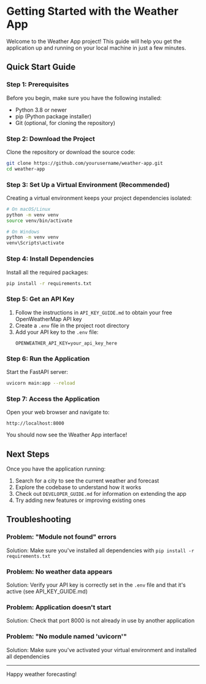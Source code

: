 # Getting Started with the Weather App

Welcome to the Weather App project! This guide will help you get the application up and running on your local machine in just a few minutes.

## Quick Start Guide

### Step 1: Prerequisites

Before you begin, make sure you have the following installed:

- Python 3.8 or newer
- pip (Python package installer)
- Git (optional, for cloning the repository)

### Step 2: Download the Project

Clone the repository or download the source code:

```bash
git clone https://github.com/yourusername/weather-app.git
cd weather-app
```

### Step 3: Set Up a Virtual Environment (Recommended)

Creating a virtual environment keeps your project dependencies isolated:

```bash
# On macOS/Linux
python -m venv venv
source venv/bin/activate

# On Windows
python -m venv venv
venv\Scripts\activate
```

### Step 4: Install Dependencies

Install all the required packages:

```bash
pip install -r requirements.txt
```

### Step 5: Get an API Key

1. Follow the instructions in `API_KEY_GUIDE.md` to obtain your free OpenWeatherMap API key
2. Create a `.env` file in the project root directory
3. Add your API key to the `.env` file:
   ```
   OPENWEATHER_API_KEY=your_api_key_here
   ```

### Step 6: Run the Application

Start the FastAPI server:

```bash
uvicorn main:app --reload
```

### Step 7: Access the Application

Open your web browser and navigate to:

```
http://localhost:8000
```

You should now see the Weather App interface!

## Next Steps

Once you have the application running:

1. Search for a city to see the current weather and forecast
2. Explore the codebase to understand how it works
3. Check out `DEVELOPER_GUIDE.md` for information on extending the app
4. Try adding new features or improving existing ones

## Troubleshooting

### Problem: "Module not found" errors

Solution: Make sure you've installed all dependencies with `pip install -r requirements.txt`

### Problem: No weather data appears

Solution: Verify your API key is correctly set in the `.env` file and that it's active (see API_KEY_GUIDE.md)

### Problem: Application doesn't start

Solution: Check that port 8000 is not already in use by another application

### Problem: "No module named 'uvicorn'"

Solution: Make sure you've activated your virtual environment and installed all dependencies

---

Happy weather forecasting!
